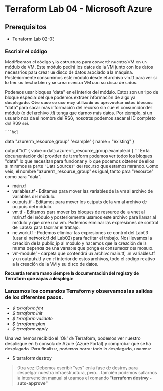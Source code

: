 # Terraform Lab 04 - Microsoft Azure

## Prerequisitos

- Terraform Lab 02-03

### Escribir el código

Modificamos el código y la estructura para convertir nuestra VM en un módulo de VM. Este módulo pedirá los datos de la VM junto con los datos necesarios para crear un disco de datos asociado a la máquina. Posteriormente consumimos este módulo desde el archivo vm.tf para ver si lo hemos hecho bien y se crea nuestra VM con su disco de datos.

Podemos usar bloques "data" en el interior del módulo. Estos son un tipo de bloque especial del que podemos extraer información de algo ya desplegado. Otro caso de uso muy utilizado es aprovechar estos bloques "data" para sacar más información del recurso sin que el consumidor del módulo  (o del archivo .tf) tenga que darnos más datos. Por ejemplo, si un usuario nos da el nombre del RSG, nosotros podemos sacar el ID completo del RSG así:

    ```hcl
data "azurerm_resource_group" "example" {
  name = "existing"
}

output "id" {
  value = data.azurerm_resource_group.example.id
}
    ```
En la documentación del provider de terraform podemos ver todos los bloques "data", lo que necesitan para funcionar y lo que podemos obtener de ellos si miramos la parte "Data Sources" del recurso que estamos mirando. Como veis, el nombre "azurerm_resource_group" es igual, tanto para "resource" como para "data".

- main.tf
- variables.tf - Editamos para mover las variables de la vm al archivo de variables del módulo.
- outputs.tf - Editamos para mover los outputs de la vm al archivo de outputs del módulo.
- vm.tf - Editamos para mover los bloques de resource de la vnet al main.tf del módulo y posteriormente usamos este archivo para llamar al módulo y que cree una vm. Podemos eliminar las expresiones de control del Lab03 para facilitar el trabajo.
- network.tf - Podemos eliminar las expresiones de control del Lab03 (usar el network.tf del Lab02) para facilitar el trabajo. Nos llevamos la creación de la public_ip al modulo y hacemos que la creación de la misma dependa de una variable que ponga el consumidor del módulo.
- vm-module/ - carpeta que contendrá un archivo main.tf, un variables.tf y un outputs.tf y en el interior de estos archivos, todo el código relativo a la creación de la VM y su disco de datos. 

 **Recuerda tenera mano siempre la documentación del registry de Terraform que vayas a desplegar**

### Lanzamos los comandos Terraform y observamos las salidas de los diferentes pasos.

- *$ terraform fmt* 
- *$ terraform init*
- *$ terraform validate*
- *$ terraform plan*
- *$ terraform apply* 

Una vez hemos recibido el 'Ok' de Terraform, podemos ver nuestro despliegue en la consola de Azure (Azure Portal) y comprobar que se ha desplegado. Para finalizar, podemos borrar todo lo desplegado, usamos:

- $ terraform destroy

> Otra vez: Debemos escribir "yes" en la fase de destroy para despelgar nuestra infraestructura, pero... también podemos saltarnos la intervención manual si usamos el comando  **"terraform destroy -auto-approve"**